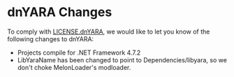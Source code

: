 # dnYARA Changes

To comply with [LICENSE.dnYARA](LICENSE.dnYARA), we would like to let you know of the following changes to dnYARA:

* Projects compile for .NET Framework 4.7.2
* LibYaraName has been changed to point to Dependencies/libyara, so we don't choke MelonLoader's modloader.
